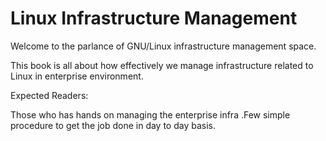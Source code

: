 # Linux Infrastructure Management

Welcome to the parlance of GNU/Linux infrastructure management space.

This book is all about how effectively we manage infrastructure related to Linux in enterprise environment.

Expected Readers:

Those who has hands on managing the enterprise infra .Few simple procedure to get the job done in day to day basis.

